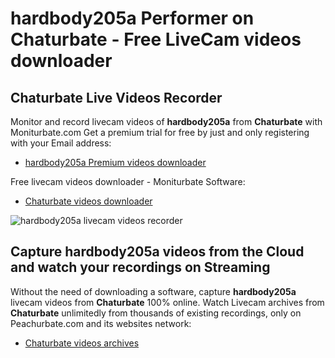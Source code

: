 # hardbody205a Performer on Chaturbate - Free LiveCam videos downloader

## Chaturbate Live Videos Recorder

Monitor and record livecam videos of **hardbody205a** from **Chaturbate** with Moniturbate.com
Get a premium trial for free by just and only registering with your Email address:
* [hardbody205a Premium videos downloader](https://moniturbate.com/request-demo-licence-key.html)

Free livecam videos downloader - Moniturbate Software:
* [Chaturbate videos downloader](https://moniturbate.com/moniturbate-download-software.html)

![hardbody205a livecam videos recorder](https://peachurnet.com/templates/moniturbate-software.png)


## Capture hardbody205a videos from the Cloud and watch your recordings on Streaming

Without the need of downloading a software, capture **hardbody205a** livecam videos from **Chaturbate** 100% online.
Watch Livecam archives from **Chaturbate** unlimitedly from thousands of existing recordings, only on Peachurbate.com and its websites network:
* [Chaturbate videos archives](https://peachurnet.com/)